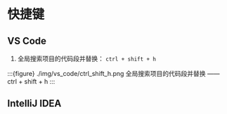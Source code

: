# 快捷键

## VS Code

1. 全局搜索项目的代码段并替换： `ctrl + shift + h`

:::{figure} ./img/vs_code/ctrl_shift_h.png
全局搜索项目的代码段并替换 —— ctrl + shift + h
:::

## IntelliJ IDEA

